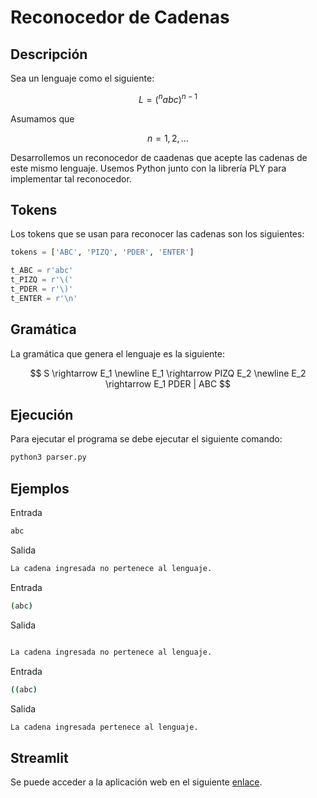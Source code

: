 # Reconocedor de Cadenas

## Descripción

Sea un lenguaje como el siguiente:

$$
L = (^nabc)^{n−1}
$$

Asumamos que 

$$
n=1,2,…
$$ 

Desarrollemos un reconocedor de caadenas que acepte las cadenas de este mismo lenguaje.  Usemos Python junto con la librería PLY para implementar tal reconocedor.

## Tokens

Los tokens que se usan para reconocer las cadenas son los siguientes:

```python
tokens = ['ABC', 'PIZQ', 'PDER', 'ENTER']

t_ABC = r'abc'
t_PIZQ = r'\('
t_PDER = r'\)'
t_ENTER = r'\n'
```

## Gramática

La gramática que genera el lenguaje es la siguiente:

$$
S \rightarrow E_1 \newline
E_1 \rightarrow PIZQ E_2 \newline
E_2 \rightarrow E_1 PDER | ABC
$$

## Ejecución

Para ejecutar el programa se debe ejecutar el siguiente comando:

```bash
python3 parser.py
```

## Ejemplos

Entrada

```bash
abc
```

Salida

```bash
La cadena ingresada no pertenece al lenguaje.
```

Entrada

```bash
(abc)
```

Salida

```bash

La cadena ingresada no pertenece al lenguaje.
```

Entrada

```bash
((abc)
```

Salida

```bash
La cadena ingresada pertenece al lenguaje.
```

## Streamlit

Se puede acceder a la aplicación web en el siguiente [enlace](https://share.streamlit.io/alejandrogalaz1/reconocedor-de-cadenas/main/app.py).